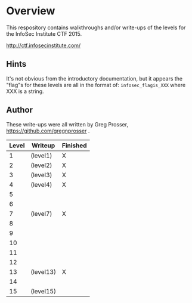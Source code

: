 # Overview

This respository contains walkthroughs and/or write-ups of the levels for the InfoSec Institute CTF 2015.

http://ctf.infosecinstitute.com/

## Hints

It's not obvious from the introductory documentation, but it appears the "flag"s for these levels are all in the format of: `infosec_flagis_XXX` where XXX is a string.

## Author

These write-ups were all written by Greg Prosser, https://github.com/gregnprosser .

Level | Writeup   | Finished
----- | --------- | --------
1     | (level1)  | X
2     | (level2)  | X
3     | (level3)  | X
4     | (level4)  | X
5     |           |
6     |           |
7     | (level7)  | X
8     |           |
9     |           |
10    |           |
11    |           |
12    |           |
13    | (level13) | X
14    |           |
15    | (level15) |
